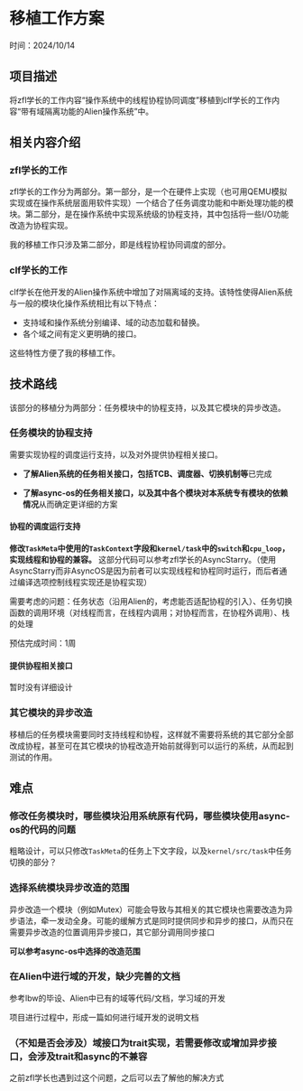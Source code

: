# 移植工作方案

时间：2024/10/14

## 项目描述

将zfl学长的工作内容“操作系统中的线程协程协同调度”移植到clf学长的工作内容“带有域隔离功能的Alien操作系统”中。

## 相关内容介绍

### zfl学长的工作

zfl学长的工作分为两部分。第一部分，是一个在硬件上实现（也可用QEMU模拟实现或在操作系统层面用软件实现）一个结合了任务调度功能和中断处理功能的模块。第二部分，是在操作系统中实现系统级的协程支持，其中包括将一些I/O功能改造为协程实现。

我的移植工作只涉及第二部分，即是线程协程协同调度的部分。

### clf学长的工作

clf学长在他开发的Alien操作系统中增加了对隔离域的支持。该特性使得Alien系统与一般的模块化操作系统相比有以下特点：

- 支持域和操作系统分别编译、域的动态加载和替换。
- 各个域之间有定义更明确的接口。

这些特性方便了我的移植工作。

## 技术路线

该部分的移植分为两部分：任务模块中的协程支持，以及其它模块的异步改造。

### 任务模块的协程支持

需要实现协程的调度运行支持，以及对外提供协程相关接口。

- **了解Alien系统的任务相关接口，包括TCB、调度器、切换机制等**已完成

- **了解async-os的任务相关接口，以及其中各个模块对本系统专有模块的依赖情况**从而确定更详细的方案

#### 协程的调度运行支持

**修改`TaskMeta`中使用的`TaskContext`字段和`kernel/task`中的`switch`和`cpu_loop`，实现线程和协程的兼容。** 这部分代码可以参考zfl学长的AsyncStarry。（使用AsyncStarry而非AsyncOS是因为前者可以实现线程和协程同时运行，而后者通过编译选项控制线程实现还是协程实现）

需要考虑的问题：任务状态（沿用Alien的，考虑能否适配协程的引入）、任务切换函数的调用环境（对线程而言，在线程内调用；对协程而言，在协程外调用）、栈的处理

预估完成时间：1周

#### 提供协程相关接口

暂时没有详细设计

### 其它模块的异步改造

移植后的任务模块需要同时支持线程和协程，这样就不需要将系统的其它部分全部改成协程，甚至可在其它模块的协程改造开始前就得到可以运行的系统，从而起到测试的作用。

## 难点

### 修改任务模块时，哪些模块沿用系统原有代码，哪些模块使用async-os的代码的问题

粗略设计，可以只修改`TaskMeta`的任务上下文字段，以及`kernel/src/task`中任务切换的部分？

### 选择系统模块异步改造的范围

异步改造一个模块（例如Mutex）可能会导致与其相关的其它模块也需要改造为异步语法，牵一发动全身。可能的缓解方式是同时提供同步和异步的接口，从而只在需要异步改造的位置调用异步接口，其它部分调用同步接口

**可以参考async-os中选择的改造范围**

### 在Alien中进行域的开发，缺少完善的文档

参考lbw的毕设、Alien中已有的域等代码/文档，学习域的开发

项目进行过程中，形成一篇如何进行域开发的说明文档

### （不知是否会涉及）域接口为trait实现，若需要修改或增加异步接口，会涉及trait和async的不兼容

之前zfl学长也遇到过这个问题，之后可以去了解他的解决方式
